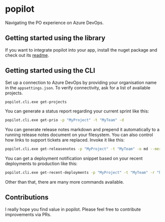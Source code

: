 # popilot

Navigating the PO experience on Azure DevOps.

## Getting started using the library

If you want to integrate popilot into your app, install the nuget package and check out its [readme](popilot/README.md).

## Getting started using the CLI

Set up a connection to Azure DevOps by providing your organisation name in the `appsettings.json`. To verify connectivity, ask for a list of available projects.

```bash
popilot.cli.exe get-projects
```

You can generate a status report regarding your current sprint like this:

```bash
popilot.cli.exe get-prio -p "MyProject" -t "MyTeam" -d
```

You can generate release notes markdown and prepend it automatically to a running release notes document on your filesystem. You can also control how links to support tickets are replaced. Invoke it like this:

```bash
popilot.cli.exe get-releasenotes -p "MyProject" -t "MyTeam" -o md --merge-into "$currentFolder\release_notes.md" --replace-by-link "ZD(\d*)=https://zendesk.com/agent/tickets/{0}" --take 3
```

You can get a deployment notification snippet based on your recent deployments to production like this:

```bash
popilot.cli.exe get-recent-deployments -p "MyProject" -t "MyTeam" -r "https://link-to-your-release-notes.com" -d
```

Other than that, there are many more commands available.

## Contributions

I really hope you find value in popilot. Please feel free to contribute improvements via PRs.

